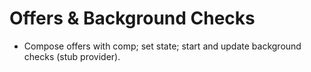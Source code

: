 # Offers & Background Checks
- Compose offers with comp; set state; start and update background checks (stub provider).
